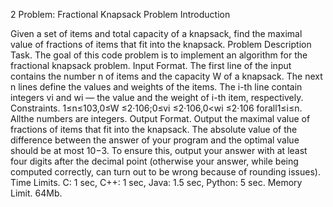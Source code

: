 2 Problem: Fractional Knapsack Problem Introduction

Given a set of items and total capacity of a knapsack, find the maximal
value of fractions of items that fit into the knapsack.
Problem Description
Task. The goal of this code problem is to implement an algorithm for the
fractional knapsack problem.
Input Format. The first line of the input contains the number n of items
and the capacity W of a knapsack. The next n lines define the values and
weights of the items. The i-th line contain integers vi and wi — the
value and the weight of i-th item, respectively.
Constraints. 1≤n≤103,0≤W ≤2·106;0≤vi ≤2·106,0<wi ≤2·106 forall1≤i≤n.
Allthe numbers are integers.
Output Format. Output the maximal value of fractions of items that fit
into the knapsack. The absolute value of the difference between the
answer of your program and the optimal value should be at most 10−3. To
ensure this, output your answer with at least four digits after the
decimal point (otherwise your answer, while being computed correctly,
can turn out to be wrong because of rounding issues).
Time Limits. C: 1 sec, C++: 1 sec, Java: 1.5 sec, Python: 5 sec.
Memory Limit. 64Mb.

